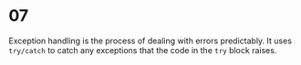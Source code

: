 # 07

Exception handling is the process of dealing with errors predictably.
It uses `try/catch` to catch any exceptions that the code in the `try` block raises.
